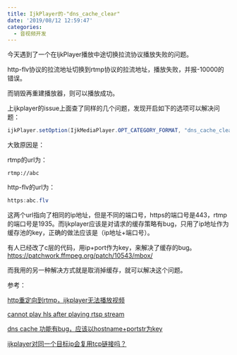 ```yaml
---
title: IjkPlayer的-"dns_cache_clear"
date: '2019/08/12 12:59:47'
categories:
  - 音视频开发
---
```


今天遇到了一个在IjkPlayer播放中途切换拉流协议播放失败的问题。

http-flv协议的拉流地址切换到rtmp协议的拉流地址，播放失败，并报-10000的错误。

而销毁再重建播放器，则可以播放成功。



上ijkplayer的issue上面查了同样的几个问题，发现开启如下的选项可以解决问题：

```java
ijkPlayer.setOption(IjkMediaPlayer.OPT_CATEGORY_FORMAT, "dns_cache_clear", 1);
```



大致原因是：

rtmp的url为：

```
rtmp://abc
```

http-flv的url为：

``` java
https:abc.flv
```

这两个url指向了相同的ip地址，但是不同的端口号，https的端口号是443，rtmp的端口号是1935。而Ijkplayer应该是对请求的缓存策略有bug，只用了ip地址作为缓存池的key，正确的做法应该是（ip地址+端口号）。



有人已经改了c层的代码，用ip+port作为key，来解决了缓存的bug。https://patchwork.ffmpeg.org/patch/10543/mbox/

而我用的另一种解决方式就是取消掉缓存，就可以解决这个问题。



参考：

[http重定向到rtmp，ijkplayer无法播放视频](https://github.com/bilibili/ijkplayer/issues/3990)

[cannot play hls after playing rtsp stream](https://github.com/bilibili/ijkplayer/issues/4810)

[dns cache 功能有bug，应该以hostname+portstr为key](https://github.com/bilibili/ijkplayer/issues/3700)

[ijkplayer对同一个目标ip会复用tcp链接吗？](https://github.com/bilibili/ijkplayer/issues/4510)
                                                                                                                                                                                                                                                                                                                                                                                                                                                                                                                                                                                                                                                                                                                                                                                                                                                                                                                                                                                                                                                                                                                                                                                                                                                                                                                                                                                                                                                                                                                                                                                                                                                                                                                                                                                                                                                                                                                                                                                                                                                                                                                                                                                                                                                                                                                                                                                                                                                                                                                                                                                                                                                                                                                                                                                                                                                                                                                                                                                                                                                                                                                                                                                                                                                                                                                                                                                                                                                                                                                                                                                                                                                                                                                                                                                                                                                                                                                                                                                                                                                                                                                                                                                                                                                                                                                                                                                                                                                                                                                                                                                                                                                                                                                                                                                                                                                                                                                                                                                                                                                                                                                                                                                                                                                                                                                                                                                                                                                                                                                                                                                                                                                                                                                                                                                                                                                                                                                                                                                                                                                                                                                                                                                                                                                                                                                                                                                                                                                                                                                                                                                                                                                                                                                                                                                                                                                                                                                                                                                                                                                                                                                                                                                                                                                                                                                                                                                                                                                                                                                                                                                                                                                                                                                                                                                                                                                                                                                                                                                                                                                                                                                                                                                                                                                                                                                                                                                                                                                                                                                                                                                                                                                                                                                                                                                                                                                                                                                                                                                                                                                                                                                    